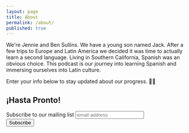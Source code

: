```yaml
---
layout: page
title: About
permalink: /about/
published: true
---
```


We're Jennie and Ben Sullins. We have a young son named Jack. After a few trips to Europe and Latin America we decided it was time to actually learn a second language. Living in Southern California, Spanish was an obvious choice. This podcast is our journey into learning Spanish and immersing ourselves into Latin culture.

Enter your info below to stay updated about our progress. 👏🌴

## ¡Hasta Pronto!


<div id="mc_embed_signup">
<form action="//github.us13.list-manage.com/subscribe/post?u=cad55455551e1e11806a8b502&amp;id=750eb9afc7" method="post" id="mc-embedded-subscribe-form" name="mc-embedded-subscribe-form" class="validate" target="_blank" novalidate>
    <div id="mc_embed_signup_scroll">
	<label for="mce-EMAIL">Subscribe to our mailing list</label>
	<input type="email" value="" name="EMAIL" class="email" id="mce-EMAIL" placeholder="email address" required>
    <div style="position: absolute; left: -5000px;" aria-hidden="true"><input type="text" name="b_cad55455551e1e11806a8b502_750eb9afc7" tabindex="-1" value=""></div>
    <div class="clear"><input type="submit" value="Subscribe" name="subscribe" id="mc-embedded-subscribe" class="button"></div>
    </div>
</form>
</div>
